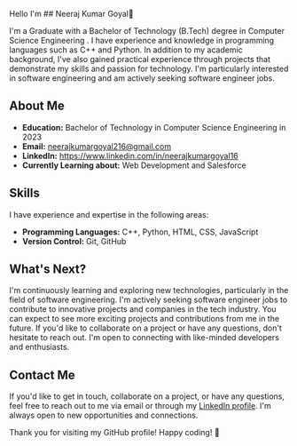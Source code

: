 
Hello I'm ## Neeraj Kumar Goyal👋

I'm a Graduate with a Bachelor of Technology (B.Tech) degree in Computer Science Engineering . I have experience and knowledge in programming languages such as C++ and Python. In addition to my academic background, I've also gained practical experience through projects that demonstrate my skills and passion for technology. I'm particularly interested in software engineering and am actively seeking software engineer jobs.

## About Me

- **Education:** Bachelor of Technology in Computer Science Engineering in 2023
- **Email:** neerajkumargoyal216@gmail.com
- **LinkedIn:** https://www.linkedin.com/in/neerajkumargoyal16
- **Currently Learning about:** Web Development and Salesforce 

## Skills

I have experience and expertise in the following areas:

- **Programming Languages:** C++, Python, HTML, CSS, JavaScript
- **Version Control:** Git, GitHub
  

<!--
## Projects

Here are a few notable projects you can find in my repositories:



## Repositories for Individual Projects

You can find the source code for each project in their respective repositories. Feel free to explore, contribute, or use them as references for your own projects.
-->
## What's Next?

I'm continuously learning and exploring new technologies, particularly in the field of software engineering. I'm actively seeking software engineer jobs to contribute to innovative projects and companies in the tech industry. You can expect to see more exciting projects and contributions from me in the future. If you'd like to collaborate on a project or have any questions, don't hesitate to reach out. I'm open to connecting with like-minded developers and enthusiasts.


## Contact Me

If you'd like to get in touch, collaborate on a project, or have any questions, feel free to reach out to me via email or through my [LinkedIn profile](https://www.linkedin.com/in/neerajkumargoyal16). I'm always open to new opportunities and connections.

Thank you for visiting my GitHub profile! Happy coding! 🚀
